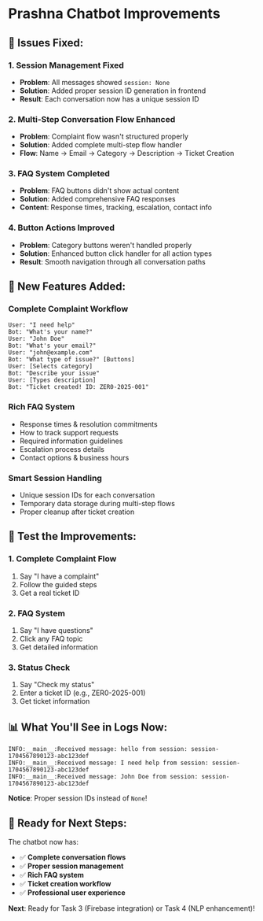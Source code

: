 # Prashna Chatbot Improvements

## 🔧 **Issues Fixed:**

### **1. Session Management Fixed**
- **Problem**: All messages showed `session: None`
- **Solution**: Added proper session ID generation in frontend
- **Result**: Each conversation now has a unique session ID

### **2. Multi-Step Conversation Flow Enhanced**
- **Problem**: Complaint flow wasn't structured properly
- **Solution**: Added complete multi-step flow handler
- **Flow**: Name → Email → Category → Description → Ticket Creation

### **3. FAQ System Completed**
- **Problem**: FAQ buttons didn't show actual content
- **Solution**: Added comprehensive FAQ responses
- **Content**: Response times, tracking, escalation, contact info

### **4. Button Actions Improved**
- **Problem**: Category buttons weren't handled properly
- **Solution**: Enhanced button click handler for all action types
- **Result**: Smooth navigation through all conversation paths

## 🎯 **New Features Added:**

### **Complete Complaint Workflow**
```
User: "I need help"
Bot: "What's your name?"
User: "John Doe"
Bot: "What's your email?"
User: "john@example.com"
Bot: "What type of issue?" [Buttons]
User: [Selects category]
Bot: "Describe your issue"
User: [Types description]
Bot: "Ticket created! ID: ZER0-2025-001"
```

### **Rich FAQ System**
- Response times & resolution commitments
- How to track support requests
- Required information guidelines
- Escalation process details
- Contact options & business hours

### **Smart Session Handling**
- Unique session IDs for each conversation
- Temporary data storage during multi-step flows
- Proper cleanup after ticket creation

## 🧪 **Test the Improvements:**

### **1. Complete Complaint Flow**
1. Say "I have a complaint"
2. Follow the guided steps
3. Get a real ticket ID

### **2. FAQ System**
1. Say "I have questions"
2. Click any FAQ topic
3. Get detailed information

### **3. Status Check**
1. Say "Check my status"
2. Enter a ticket ID (e.g., ZER0-2025-001)
3. Get ticket information

## 📊 **What You'll See in Logs Now:**

```
INFO:__main__:Received message: hello from session: session-1704567890123-abc123def
INFO:__main__:Received message: I need help from session: session-1704567890123-abc123def
INFO:__main__:Received message: John Doe from session: session-1704567890123-abc123def
```

**Notice**: Proper session IDs instead of `None`!

## 🚀 **Ready for Next Steps:**

The chatbot now has:
- ✅ **Complete conversation flows**
- ✅ **Proper session management**
- ✅ **Rich FAQ system**
- ✅ **Ticket creation workflow**
- ✅ **Professional user experience**

**Next**: Ready for Task 3 (Firebase integration) or Task 4 (NLP enhancement)!